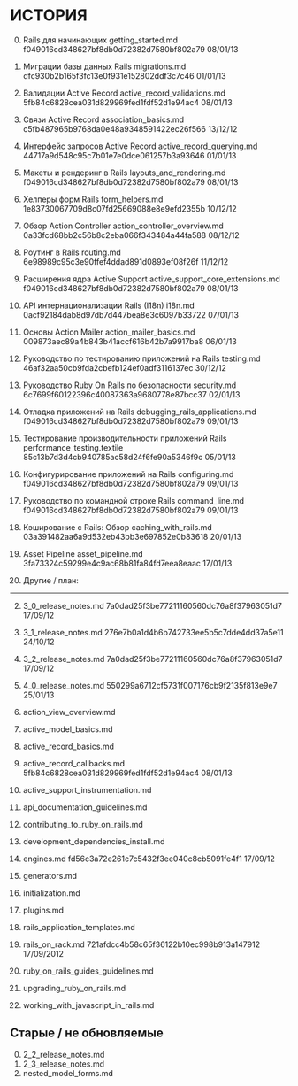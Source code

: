 # ИСТОРИЯ

00. Rails для начинающих
    getting_started.md
    f049016cd348627bf8db0d72382d7580bf802a79
    08/01/13

01. Миграции базы данных Rails
    migrations.md
    dfc930b2b165f3fc13e0f931e152802ddf3c7c46
    01/01/13

02. Валидации Active Record
    active_record_validations.md
    5fb84c6828cea031d829969fed1fdf52d1e94ac4
    08/01/13

03. Связи Active Record
    association_basics.md
    c5fb487965b9768da0e48a9348591422ec26f566
    13/12/12

04. Интерфейс запросов Active Record
    active_record_querying.md
    44717a9d548c95c7b01e7e0dce061257b3a93646
    01/01/13

05. Макеты и рендеринг в Rails
    layouts_and_rendering.md
    f049016cd348627bf8db0d72382d7580bf802a79
    08/01/13

06. Хелперы форм Rails
    form_helpers.md
    1e83730067709d8c07fd25669088e8e9efd2355b
    10/12/12

07. Обзор Action Controller
    action_controller_overview.md
    0a33fcd68bb2c56b8c2eba066f343484a44fa588
    08/12/12

08. Роутинг в Rails
    routing.md
    6e98989c95c3e90ffef4ddad891d0893ef08f26f
    11/12/12

09. Расширения ядра Active Support
    active_support_core_extensions.md
    f049016cd348627bf8db0d72382d7580bf802a79
    08/01/13

10. API интернационализации Rails (I18n)
    i18n.md
    0acf92184dab8d97db7d447bea8e3c6097b33722
    07/01/13

11. Основы Action Mailer
    action_mailer_basics.md
    009873aec89a4b843b41accf616b42b7a9917ba8
    06/01/13

12. Руководство по тестированию приложений на Rails
    testing.md
    46af32aa50cb9fda2cbefb124ef0adf3116137ec
    30/12/12

13. Руководство Ruby On Rails по безопасности
    security.md
    6c7699f60122396c40087363a9680778e87bcc37
    02/01/13

14. Отладка приложений на Rails
    debugging_rails_applications.md
    f049016cd348627bf8db0d72382d7580bf802a79
    09/01/13

15. Тестирование производительности приложений Rails
    performance_testing.textile
    85c13b7d3d4cb940785ac58d24f6fe90a5346f9c
    05/01/13

16. Конфигурирование приложений на Rails
    configuring.md
    f049016cd348627bf8db0d72382d7580bf802a79
    09/01/13

17. Руководство по командной строке Rails
    command_line.md
    f049016cd348627bf8db0d72382d7580bf802a79
    09/01/13

18. Кэширование с Rails: Обзор
    caching_with_rails.md
    03a391482aa6a9d532eb43bb3e697852e0b83618
    20/01/13

19. Asset Pipeline
    asset_pipeline.md
    3fa73324c59299e4c9ac68b81fa84fd7eea8eaac
    17/01/13

99. Другие / план:
------------------

02. 3_0_release_notes.md
    7a0dad25f3be77211160560dc76a8f37963051d7
    17/09/12

03. 3_1_release_notes.md
    276e7b0a1d4b6b742733ee5b5c7dde4dd37a5e11
    24/10/12

04. 3_2_release_notes.md
    7a0dad25f3be77211160560dc76a8f37963051d7
    17/09/12

05. 4_0_release_notes.md
    550299a6712cf5731f007176cb9f2135f813e9e7
    25/01/13

10. action_view_overview.md
12. active_model_basics.md
14. active_record_basics.md

16. active_record_callbacks.md
    5fb84c6828cea031d829969fed1fdf52d1e94ac4
    08/01/13

18. active_support_instrumentation.md
20. api_documentation_guidelines.md
22. contributing_to_ruby_on_rails.md
23. development_dependencies_install.md

25. engines.md
    fd56c3a72e261c7c5432f3ee040c8cb5091fe4f1
    17/09/12

30. generators.md
35. initialization.md
45. plugins.md
50. rails_application_templates.md

55. rails_on_rack.md
    721afdcc4b58c65f36122b10ec998b913a147912
    17/09/2012

57. ruby_on_rails_guides_guidelines.md
60. upgrading_ruby_on_rails.md
65. working_with_javascript_in_rails.md


Старые / не обновляемые
-----------------------

00. 2_2_release_notes.md
01. 2_3_release_notes.md
40. nested_model_forms.md
